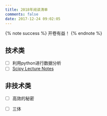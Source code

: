```yaml
---
title: 2018年阅读清单
comments: false
date: 2017-12-24 09:02:05
---
```


{% note success %}
开卷有益！
{% endnote %}

## 技术类

- [ ] 利用python进行数据分析
- [ ] [Scipy Lecture Notes](http://www.scipy-lectures.org/)

## 非技术类

- [ ] 高效的秘密
- [ ] 三体


